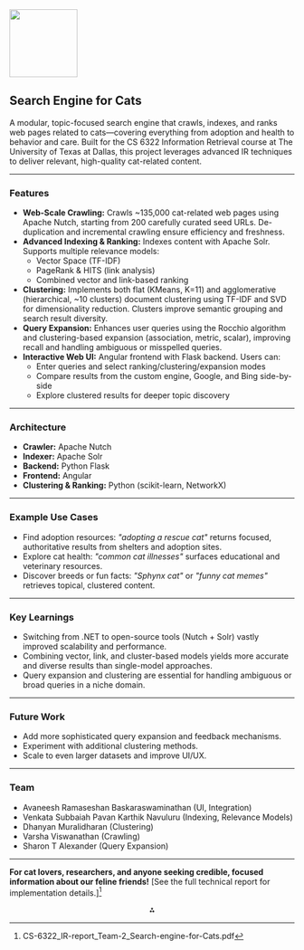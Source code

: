 <img src="https://static.vecteezy.com/system/resources/thumbnails/058/049/886/small/playful-kitten-peeking-over-edge-with-curious-expression-png.png" class="logo" width="120"/>

## Search Engine for Cats 

A modular, topic-focused search engine that crawls, indexes, and ranks web pages related to cats—covering everything from adoption and health to behavior and care. Built for the CS 6322 Information Retrieval course at The University of Texas at Dallas, this project leverages advanced IR techniques to deliver relevant, high-quality cat-related content.

---

### Features

- **Web-Scale Crawling:**
Crawls ~135,000 cat-related web pages using Apache Nutch, starting from 200 carefully curated seed URLs. De-duplication and incremental crawling ensure efficiency and freshness.
- **Advanced Indexing \& Ranking:**
Indexes content with Apache Solr. Supports multiple relevance models:
    - Vector Space (TF-IDF)
    - PageRank \& HITS (link analysis)
    - Combined vector and link-based ranking
- **Clustering:**
Implements both flat (KMeans, K=11) and agglomerative (hierarchical, ~10 clusters) document clustering using TF-IDF and SVD for dimensionality reduction. Clusters improve semantic grouping and search result diversity.
- **Query Expansion:**
Enhances user queries using the Rocchio algorithm and clustering-based expansion (association, metric, scalar), improving recall and handling ambiguous or misspelled queries.
- **Interactive Web UI:**
Angular frontend with Flask backend. Users can:
    - Enter queries and select ranking/clustering/expansion modes
    - Compare results from the custom engine, Google, and Bing side-by-side
    - Explore clustered results for deeper topic discovery

---

### Architecture

- **Crawler:** Apache Nutch
- **Indexer:** Apache Solr
- **Backend:** Python Flask
- **Frontend:** Angular
- **Clustering \& Ranking:** Python (scikit-learn, NetworkX)

---

### Example Use Cases

- Find adoption resources:
_"adopting a rescue cat"_ returns focused, authoritative results from shelters and adoption sites.
- Explore cat health:
_"common cat illnesses"_ surfaces educational and veterinary resources.
- Discover breeds or fun facts:
_"Sphynx cat"_ or _"funny cat memes"_ retrieves topical, clustered content.

---

### Key Learnings

- Switching from .NET to open-source tools (Nutch + Solr) vastly improved scalability and performance.
- Combining vector, link, and cluster-based models yields more accurate and diverse results than single-model approaches.
- Query expansion and clustering are essential for handling ambiguous or broad queries in a niche domain.

---

### Future Work

- Add more sophisticated query expansion and feedback mechanisms.
- Experiment with additional clustering methods.
- Scale to even larger datasets and improve UI/UX.

---

### Team

- Avaneesh Ramaseshan Baskaraswaminathan (UI, Integration)
- Venkata Subbaiah Pavan Karthik Navuluru (Indexing, Relevance Models)
- Dhanyan Muralidharan (Clustering)
- Varsha Viswanathan (Crawling)
- Sharon T Alexander (Query Expansion)

---

**For cat lovers, researchers, and anyone seeking credible, focused information about our feline friends!**
[See the full technical report for implementation details.][^1]

[^1]: CS-6322_IR-report_Team-2_Search-engine-for-Cats.pdf

<div style="text-align: center">⁂</div>

[^1]: CS-6322_IR-report_Team-2_Search-engine-for-Cats.pdf

